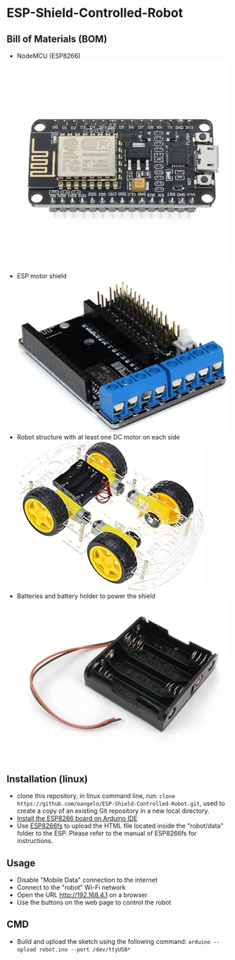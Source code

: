 # ESP-Shield-Controlled-Robot

## Bill of Materials (BOM)

* NodeMCU (ESP8266) ![4Wd Smart Car Chassis](img/nodemcu.jpeg)
* ESP motor shield ![ESP motor shield](img/motor_shield.jpg)
* Robot structure with at least one DC motor on each side ![4Wd Smart Car Chassis](img/4wd_car_chassis.jpg)
* Batteries and battery holder to power the shield ![Battery holder](img/battery_holder.jpeg)

## Installation (linux)

* clone this repository, in linux command line, run: `clone https://github.com/oangelo/ESP-Shield-Controlled-Robot.git`, used to create a copy of an existing Git repository in a new local directory.
* [Install the ESP8266 board on Arduino IDE](https://github.com/esp8266/Arduino)
* Use [ESP8266fs](https://github.com/esp8266/arduino-esp8266fs-plugin) to upload the HTML file located inside the "robot/data" folder to the ESP. Please refer to the manual of ESP8266fs for instructions.

## Usage

* Disable "Mobile Data" connection to the internet
* Connect to the "robot" Wi-Fi network
* Open the URL http://192.168.4.1 on a browser
* Use the buttons on the web page to control the robot

## CMD 

* Build and upload the sketch using the following command: `arduino --upload robot.ino --port /dev/ttyUSB*`
